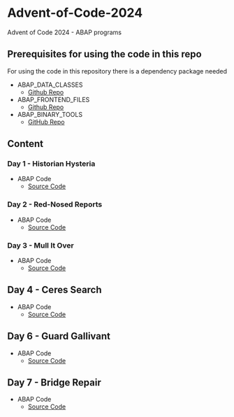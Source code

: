 # Advent-of-Code-2024
Advent of Code 2024 - ABAP programs

## Prerequisites for using the code in this repo
For using the code in this repository there is a dependency package needed
- ABAP_DATA_CLASSES
	- [Github Repo](https://github.com/MBartsch71/ABAP_DATA_CLASSES)
- ABAP_FRONTEND_FILES
	- [Github Repo](https://github.com/MBartsch71/abap-frontend-files)
- ABAP_BINARY_TOOLS
    - [GitHub Repo](https.//github.com/MBartsch71/abap-binary-tools)

## Content
### Day 1 - Historian Hysteria
- ABAP Code
	- [Source Code](src/ymbh_aoc_2024_day_1.prog.abap)

### Day 2 - Red-Nosed Reports
- ABAP Code
    - [Source Code](src/ymbh_aoc_2024_day_2.prog.abap)

### Day 3 - Mull It Over
- ABAP Code
    - [Source Code](src/ymbh_aoc_2024_day_3.prog.abap)

## Day 4 - Ceres Search
- ABAP Code
    - [Source Code](src/ymbh_aoc_2024_day_4.prog.abap)

## Day 6 - Guard Gallivant
- ABAP Code
    - [Source Code](src/ymbh_aoc_2024_day_6.prog.abap)

## Day 7 - Bridge Repair
- ABAP Code
    - [Source Code](src/ymbh_aoc_2024_day_7.prog.abap)


